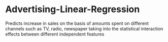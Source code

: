 # Advertising-Linear-Regression
Predicts increase in sales on the basis of amounts spent on different channels such as TV, radio, newspaper taking into the statistical interaction effects between different independent features
